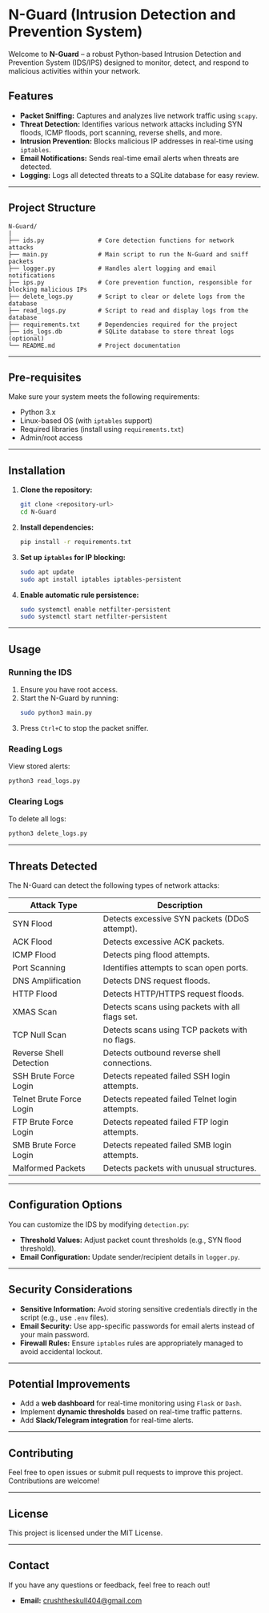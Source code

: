 # N-Guard (Intrusion Detection and Prevention System)

Welcome to **N-Guard** – a robust Python-based Intrusion Detection and Prevention System (IDS/IPS) designed to monitor, detect, and respond to malicious activities within your network.

## **Features**

- **Packet Sniffing:** Captures and analyzes live network traffic using `scapy`.
- **Threat Detection:** Identifies various network attacks including SYN floods, ICMP floods, port scanning, reverse shells, and more.
- **Intrusion Prevention:** Blocks malicious IP addresses in real-time using `iptables`.
- **Email Notifications:** Sends real-time email alerts when threats are detected.
- **Logging:** Logs all detected threats to a SQLite database for easy review.

---

## **Project Structure**

```
N-Guard/
|
├── ids.py               # Core detection functions for network attacks
├── main.py              # Main script to run the N-Guard and sniff packets
├── logger.py            # Handles alert logging and email notifications
├── ips.py               # Core prevention function, responsible for blocking malicious IPs
├── delete_logs.py       # Script to clear or delete logs from the database
├── read_logs.py         # Script to read and display logs from the database
├── requirements.txt     # Dependencies required for the project
├── ids_logs.db          # SQLite database to store threat logs (optional)
└── README.md            # Project documentation
```

---

## **Pre-requisites**

Make sure your system meets the following requirements:

- Python 3.x
- Linux-based OS (with `iptables` support)
- Required libraries (install using `requirements.txt`)
- Admin/root access

---

## **Installation**

1. **Clone the repository:**

   ```bash
   git clone <repository-url>
   cd N-Guard
   ```

2. **Install dependencies:**

   ```bash
   pip install -r requirements.txt
   ```

3. **Set up `iptables` for IP blocking:**

   ```bash
   sudo apt update
   sudo apt install iptables iptables-persistent
   ```

4. **Enable automatic rule persistence:**

   ```bash
   sudo systemctl enable netfilter-persistent
   sudo systemctl start netfilter-persistent
   ```

---

## **Usage**

### **Running the IDS**

1. Ensure you have root access.
2. Start the N-Guard by running:
   ```bash
   sudo python3 main.py
   ```
3. Press `Ctrl+C` to stop the packet sniffer.

### **Reading Logs**

View stored alerts:

```bash
python3 read_logs.py
```

### **Clearing Logs**

To delete all logs:

```bash
python3 delete_logs.py
```

---

## **Threats Detected**

The N-Guard can detect the following types of network attacks:

| **Attack Type**         | **Description**                                     |
| ----------------------- | --------------------------------------------------- |
| SYN Flood               | Detects excessive SYN packets (DDoS attempt).       |
| ACK Flood               | Detects excessive ACK packets.                      |
| ICMP Flood              | Detects ping flood attempts.                        |
| Port Scanning           | Identifies attempts to scan open ports.             |
| DNS Amplification       | Detects DNS request floods.                         |
| HTTP Flood              | Detects HTTP/HTTPS request floods.                  |
| XMAS Scan               | Detects scans using packets with all flags set.     |
| TCP Null Scan           | Detects scans using TCP packets with no flags.      |
| Reverse Shell Detection | Detects outbound reverse shell connections.         |
| SSH Brute Force Login   | Detects repeated failed SSH login attempts.         |
| Telnet Brute Force Login| Detects repeated failed Telnet login attempts.      |
| FTP Brute Force Login   | Detects repeated failed FTP login attempts.         |
| SMB Brute Force Login   | Detects repeated failed SMB login attempts.         |
| Malformed Packets       | Detects packets with unusual structures.            |

---

## **Configuration Options**

You can customize the IDS by modifying `detection.py`:

- **Threshold Values:** Adjust packet count thresholds (e.g., SYN flood threshold).
- **Email Configuration:** Update sender/recipient details in `logger.py`.

---

## **Security Considerations**

- **Sensitive Information:** Avoid storing sensitive credentials directly in the script (e.g., use `.env` files).
- **Email Security:** Use app-specific passwords for email alerts instead of your main password.
- **Firewall Rules:** Ensure `iptables` rules are appropriately managed to avoid accidental lockout.

---

## **Potential Improvements**

- Add a **web dashboard** for real-time monitoring using `Flask` or `Dash`.
- Implement **dynamic thresholds** based on real-time traffic patterns.
- Add **Slack/Telegram integration** for real-time alerts.

---

## **Contributing**

Feel free to open issues or submit pull requests to improve this project. Contributions are welcome!

---

## **License**

This project is licensed under the MIT License.

---

## **Contact**

If you have any questions or feedback, feel free to reach out!

- **Email:** [crushtheskull404@gmail.com](mailto:crushtheskull404@gmail.com)

